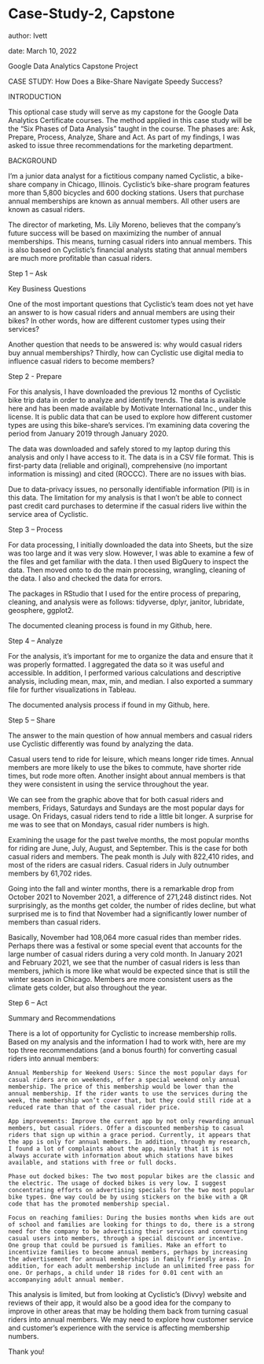 # Case-Study-2, Capstone

 

author: Ivett 

date: March 10, 2022 

 

Google Data Analytics Capstone Project 

CASE STUDY: How Does a Bike-Share Navigate Speedy Success? 

 

INTRODUCTION 

This optional case study will serve as my capstone for the Google Data Analytics Certificate courses. The method applied in this case study will be the “Six Phases of Data Analysis” taught in the course. The phases are: Ask, Prepare, Process, Analyze, Share and Act. As part of my findings, I was asked to issue three recommendations for the marketing department. 

 

BACKGROUND 

I’m a junior data analyst for a fictitious company named Cyclistic, a bike-share company in Chicago, Illinois. Cyclistic’s bike-share program features more than 5,800 bicycles and 600 docking stations. Users that purchase annual memberships are known as annual members. All other users are known as casual riders. 

The director of marketing, Ms. Lily Moreno, believes that the company’s future success will be based on maximizing the number of annual memberships. This means, turning casual riders into annual members. This is also based on Cyclistic’s financial analysts stating that annual members are much more profitable than casual riders. 

 

Step 1 – Ask  

Key Business Questions 

One of the most important questions that Cyclistic’s team does not yet have an answer to is how casual riders and annual members are using their bikes? In other words, how are different customer types using their services? 

Another question that needs to be answered is: why would casual riders buy annual memberships? Thirdly, how can Cyclistic use digital media to influence casual riders to become members? 

 

 

 

 

Step 2 - Prepare  

For this analysis, I have downloaded the previous 12 months of Cyclistic bike trip data in order to analyze and identify trends. The data is available here and has been made available by Motivate International Inc., under this license. It is public data that can be used to explore how different customer types are using this bike-share’s services. I’m examining data covering the period from January 2019 through January 2020. 

The data was downloaded and safely stored to my laptop during this analysis and only I have access to it. The data is in a CSV file format. This is first-party data (reliable and original), comprehensive (no important information is missing) and cited (ROCCC). There are no issues with bias. 

Due to data-privacy issues, no personally identifiable information (PII) is in this data. The limitation for my analysis is that I won’t be able to connect past credit card purchases to determine if the casual riders live within the service area of Cyclistic. 

 

Step 3 – Process 

For data processing, I initially downloaded the data into Sheets, but the size was too large and it was very slow. However, I was able to examine a few of the files and get familiar with the data. I then used BigQuery to inspect the data. Then moved onto to do the main processing, wrangling, cleaning of the data. I also and checked the data for errors.  

The packages in RStudio that I used for the entire process of preparing, cleaning, and analysis were as follows: tidyverse, dplyr, janitor, lubridate, geosphere, ggplot2. 

The documented cleaning process is found in my Github, here.  

 

Step 4 – Analyze 

For the analysis, it’s important for me to organize the data and ensure that it was properly formatted. I aggregated the data so it was useful and accessible. In addition, I performed various calculations and descriptive analysis, including mean, max, min, and median. I also exported a summary file for further visualizations in Tableau. 

The documented analysis process if found in my Github, here. 

 

 

 

 

 

 

Step 5 – Share 

The answer to the main question of how annual members and casual riders use Cyclistic differently was found by analyzing the data. 

Casual users tend to ride for leisure, which means longer ride times. Annual members are more likely to use the bikes to commute, have shorter ride times, but rode more often. Another insight about annual members is that they were consistent in using the service throughout the year.  

 

 

 

 

 

 

 

 

 

 

 

 

 

 

 

 

We can see from the graphic above that for both casual riders and members, Fridays, Saturdays and Sundays are the most popular days for usage. On Fridays, casual riders tend to ride a little bit longer. A surprise for me was to see that on Mondays, casual rider numbers is high. 

 

 

 

 

 

 

 

 

 

 

 

 

 

 

 

 

 

                       

Examining the usage for the past twelve months, the most popular months for riding are June, July, August, and September. This is the case for both casual riders and members. The peak month is July with 822,410 rides, and most of the riders are casual riders. Casual riders in July outnumber members by 61,702 rides. 

Going into the fall and winter months, there is a remarkable drop from October 2021 to November 2021, a difference of 271,248 distinct rides. Not surprisingly, as the months get colder, the number of rides decline, but what surprised me is to find that November had a significantly lower number of members than casual riders.  

Basically, November had 108,064 more casual rides than member rides. Perhaps there was a festival or some special event that accounts for the large number of casual riders during a very cold month. In January 2021 and February 2021, we see that the number of casual riders is less than members, jwhich is more like what would be expected since that is still the winter season in Chicago. Members are more consistent users as the climate gets colder, but also throughout the year. 

  

 

 

 

 

Step 6 – Act 

Summary and Recommendations 

There is a lot of opportunity for Cyclistic to increase membership rolls. Based on my analysis and the  information I had to work with, here are my top three recommendations (and a bonus fourth) for converting casual riders into annual members: 

    Annual Membership for Weekend Users: Since the most popular days for casual riders are on weekends, offer a special weekend only annual membership. The price of this membership would be lower than the annual membership. If the rider wants to use the services during the week, the membership won’t cover that, but they could still ride at a reduced rate than that of the casual rider price.  

    App improvements: Improve the current app by not only rewarding annual members, but casual riders. Offer a discounted membership to casual riders that sign up within a grace period. Currently, it appears that the app is only for annual members. In addition, through my research, I found a lot of complaints about the app, mainly that it is not always accurate with information about which stations have bikes available, and stations with free or full docks. 

    Phase out docked bikes: The two most popular bikes are the classic and the electric. The usage of docked bikes is very low. I suggest concentrating efforts on advertising specials for the two most popular bike types. One way could be by using stickers on the bike with a QR code that has the promoted membership special. 

    Focus on reaching families: During the busies months when kids are out of school and families are looking for things to do, there is a strong need for the company to be advertising their services and converting casual users into members, through a special discount or incentive. One group that could be pursued is families. Make an effort to incentivize families to become annual members, perhaps by increasing the advertisement for annual memberships in family friendly areas. In addition, for each adult membership include an unlimited free pass for one. Or perhaps, a child under 18 rides for 0.01 cent with an accompanying adult annual member. 

This analysis is limited, but from looking at Cyclistic’s (Divvy) website and reviews of their app, it would also be a good idea for the company to improve in other areas that may be holding them back from turning casual riders into annual members. We may need to explore how customer service and customer’s experience with the service is affecting membership numbers. 

Thank you! 

